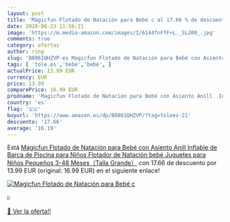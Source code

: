 ```yaml
---
layout: post
title: 'Magicfun Flotado de Natación para Bebé c al 17.66 % de descuento'
date: 2020-06-23 11:56:21
image: 'https://m.media-amazon.com/images/I/6144fnFfF+L._SL200_.jpg'
comments: true
category: ofertas
author: ring
slug: 'B0861QHZVP-es Magicfun Flotado de Natación para Bebé con Asiento Anill...'
tags: [ 'tole.es','bebé','bebé', ]
actualPrice: 13.99 EUR
currency: EUR
price: 13.99
comparePrice: 16.99 EUR
prodname: 'Magicfun Flotado de Natación para Bebé con Asiento Anill  Inflable de Barca de Piscina para Niños   Flotador de Natación bebé Juguetes para Niños Pequeños 3-48 Meses（Talla Grande）'
country: 'es'
flag: '🇪🇸'
buyurl: 'https://www.amazon.es/dp/B0861QHZVP/?tag=tolees-21'
descuento: '17.66'
average: '16.19'
---
```


Está [Magicfun Flotado de Natación para Bebé con Asiento Anill  Inflable de Barca de Piscina para Niños   Flotador de Natación bebé Juguetes para Niños Pequeños 3-48 Meses（Talla Grande）](https://www.amazon.es/dp/B0861QHZVP/?tag=tolees-21) con 17.66 de descuento por 13.99 EUR (original: 16.99 EUR) en el siguiente enlace!

[![Magicfun Flotado de Natación para Bebé c](https://m.media-amazon.com/images/I/6144fnFfF+L._SL200_.jpg)](https://www.amazon.es/dp/B0861QHZVP/?tag=tolees-21)

ℹ️:


[🛒 Ver la oferta!!](https://www.amazon.es/dp/B0861QHZVP/?tag=tolees-21)
